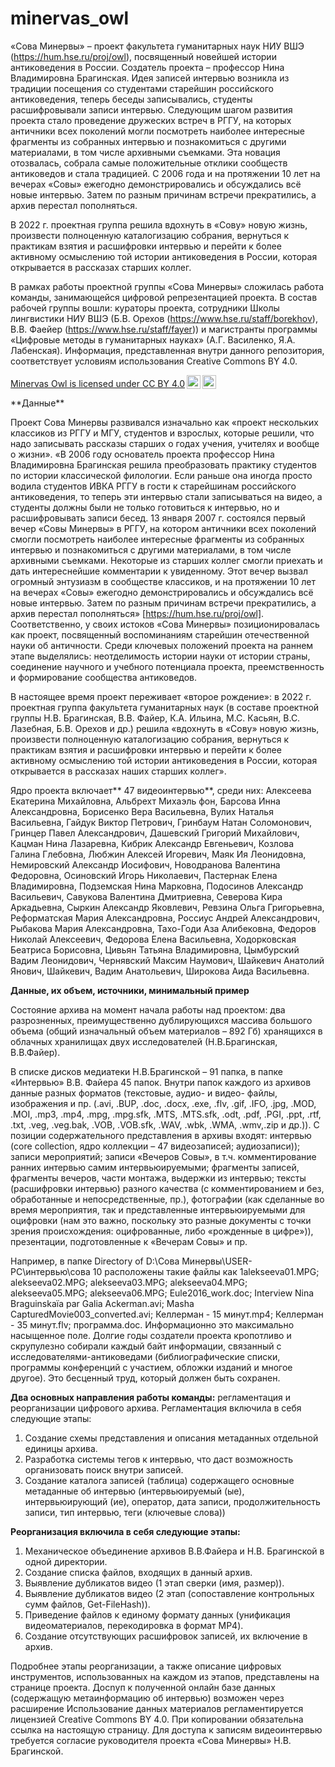 # minervas_owl

«Сова Минервы» – проект факультета гуманитарных наук НИУ ВШЭ (https://hum.hse.ru/proj/owl), посвященный новейшей истории антиковедения в России. Создатель проекта – профессор Нина Владимировна Брагинская. 
Идея записей интервью возникла из традиции посещения со студентами старейшин российского антиковедения, теперь беседы записывались, студенты расшифровывали записи интервью. Следующим шагом развития проекта стало проведение дружеских встреч в РГГУ, на которых античники всех поколений могли посмотреть наиболее интересные фрагменты из собранных интервью и познакомиться с другими материалами, в том числе архивными съемками. Эта новация отозвалась, собрала самые положительные отклики сообществ антиковедов и стала традицией. С 2006 года и на протяжении 10 лет на вечерах «Совы» ежегодно демонстрировались и обсуждались всё новые интервью. Затем по разным причинам встречи прекратились, а архив перестал пополняться. 

В 2022 г. проектная группа решила вдохнуть в «Сову» новую жизнь, произвести полноценную каталогизацию собрания, вернуться к практикам взятия и расшифровки интервью и перейти к более активному осмыслению той истории антиковедения в России, которая открывается в рассказах старших коллег.

В рамках работы проектной группы «Сова Минервы» сложилась работа команды, занимающейся цифровой репрезентацией проекта. В состав рабочей группы вошли: кураторы проекта, сотрудники Школы лингвистики НИУ ВШЭ (Б.В. Орехов (https://www.hse.ru/staff/borekhov), В.В. Фаейер (https://www.hse.ru/staff/fayer)) и магистранты программы «Цифровые методы в гуманитарных науках» (А.Г. Василенко, Я.А. Лабенская).
Информация, представленная внутри данного репозитория, соответствует условиям использования Creative Commons BY 4.0.
<p xmlns:cc="http://creativecommons.org/ns#" xmlns:dct="http://purl.org/dc/terms/"><a property="dct:title" rel="cc:attributionURL" href="[https://github.com/AnastazjaD/MuseumDomWebArchive](https://github.com/daneelsteel/minervas_owl)">Minervas Owl is licensed under <a href="http://creativecommons.org/licenses/by/4.0/?ref=chooser-v1" target="_blank" rel="license noopener noreferrer" style="display:inline-block;">CC BY 4.0<img style="height:22px!important;margin-left:3px;vertical-align:text-bottom;" src="https://mirrors.creativecommons.org/presskit/icons/cc.svg?ref=chooser-v1"><img style="height:22px!important;margin-left:3px;vertical-align:text-bottom;" src="https://mirrors.creativecommons.org/presskit/icons/by.svg?ref=chooser-v1"></a></p>
**Данные**

Проект Сова Минервы развивался изначально как «проект нескольких классиков из РГГУ и МГУ, студентов и взрослых, которые решили, что надо записывать рассказы старших о годах учения, учителях и вообще о жизни». «В 2006 году основатель проекта профессор Нина Владимировна Брагинская решила преобразовать практику студентов по истории классической филологии. Если раньше она иногда просто водила студентов ИВКА РГГУ в гости к старейшинам российского антиковедения, то теперь эти интервью стали записываться на видео, а студенты должны были не только готовиться к интервью, но и расшифровывать записи бесед. 13 января 2007 г. состоялся первый вечер «Совы Минервы» в РГГУ, на котором античники всех поколений смогли посмотреть наиболее интересные фрагменты из собранных интервью и познакомиться с другими материалами, в том числе архивными съемками. Некоторые из старших коллег смогли приехать и дать интереснейшие комментарии к увиденному. Этот вечер вызвал огромный энтузиазм в сообществе классиков, и на протяжении 10 лет на вечерах «Совы» ежегодно демонстрировались и обсуждались всё новые интервью. Затем по разным причинам встречи прекратились, а архив перестал пополняться» [https://hum.hse.ru/proj/owl]. Соответственно, у своих истоков «Сова Минервы» позиционировалась как проект, посвященный воспоминаниям старейшин отечественной науки об античности. Среди ключевых положений проекта на раннем этапе выделялись: неотделимость истории науки от истории страны, соединение научного и учебного потенциала проекта, преемственность и формирование сообщества антиковедов.

В настоящее время проект переживает «второе рождение»: в 2022 г. проектная группа факультета гуманитарных наук (в составе проектной группы Н.В. Брагинская, В.В. Файер, К.А. Ильина, М.С. Касьян, В.С. Лазебная, Б.В. Орехов и др.) решила «вдохнуть в «Сову» новую жизнь, произвести полноценную каталогизацию собрания, вернуться к практикам взятия и расшифровки интервью и перейти к более активному осмыслению той истории антиковедения в России, которая открывается в рассказах наших старших коллег».

Ядро проекта включает** 47 видеоинтервью**, среди них: Алексеева Екатерина Михайловна, Альбрехт Михаэль фон, Барсова Инна Александровна, Борисенко Вера Васильевна, Вулих Наталья Васильевна, Гайдук Виктор Петрович, Гринбаум Натан Соломонович, Гринцер Павел Александрович, Дашевский Григорий Михайлович, Кацман Нина Лазаревна, Кибрик Александр Евгеньевич, Козлова Галина Глебовна, Любжин Алексей Игоревич, Маяк Ия Леонидовна, Немировский Александр Иосифович, Новодранова Валентина Федоровна, Осиновский Игорь Николаевич, Пастернак Елена Владимировна, Подземская Нина Марковна, Подосинов Александр Васильевич, Савукова Валентина Дмитриевна, Северова Кира Аркадьевна, Сыркин Александр Яковлевич, Ревзина Ольга Григорьевна, Реформатская Мария Александровна, Россиус Андрей Александрович, Рыбакова Мария Александровна, Тахо-Годи Аза Алибековна, Федоров Николай Алексеевич, Федорова Елена Васильевна, Ходорковская Беатриса Борисовна, Цивьян Татьяна Владимировна, Цымбурский Вадим Леонидович, Чернявский Максим Наумович, Шайкевич Анатолий Янович, Шайкевич, Вадим Анатольевич, Широкова Аида Васильевна. 

**Данные, их объем, источники, минимальный пример**


Состояние архива на момент начала работы над проектом: два разрозненных, преимущественно дублирующихся массива большого объема (общий изначальный объем материалов – 892 Гб) хранящихся в облачных хранилищах двух исследователей (Н.В.Брагинская, В.В.Файер). 

В списке дисков медиатеки Н.В.Брагинской – 91 папка, в папке «Интервью» В.В. Файера 45 папок. Внутри папок каждого из архивов данные разных форматов (текстовые, аудио- и видео- файлы, изображения и пр. (.avi, .BUP, .doc, .docx, .exe, .flv, .gif, .IFO, .jpg, .MOD, .MOI, .mp3, .mp4, .mpg, .mpg.sfk, .MTS, .MTS.sfk, .odt, .pdf, .PGI, .ppt, .rtf, .txt, .veg, .veg.bak, .VOB, .VOB.sfk, .WAV, .wbk, .WMA, .wmv,.zip и др.)). 
С позиции содержательного представления в архивы входят: интервью (core collection, ядро коллекции – 47 видеозаписей; аудиозаписи)); записи мероприятий; записи «Вечеров Совы», в т.ч. комментирование ранних интервью самим интервьюируемыми; фрагменты записей, фрагменты вечеров, части монтажа, выдержки из интервью; тексты (расшифровки интервью) разного качества (с комментированием и без, обработанные и непосредственные, пр.), фотографии (как сделанные во время мероприятия, так и представленные интервьюируемыми для оцифровки (нам это важно, поскольку это разные документы с точки зрения происхождения: оцифрованные, либо «рожденные в цифре»)), презентации, подготовленные к «Вечерам Совы» и пр.

Например, в папке Directory of D:\Сова Минервы\USER-PC\интервью\сова 10 расположены такие файлы как 1alekseeva01.MPG;  alekseeva02.MPG; alekseeva03.MPG; alekseeva04.MPG; alekseeva05.MPG; alekseeva06.MPG; Eule2016_work.doc; Interview Nina Braguinskaïa par Galia Ackerman.avi; Masha CapturedMovie003_converted.avi; Келлерман - 15 минут.mp4; Келлерман - 35 минут.flv; программа.doc. 
Информационно это максимально насыщенное поле. Долгие годы создатели проекта кропотливо и скрупулезно собирали каждый байт информации, связанный с исследователями-антиковедами (библиографические списки, программы конференций с участием, обложки изданий и многое другое).  Это бесценный труд, который должен быть сохранен.

**Два основных направления работы команды:** регламентация и реорганизации цифрового архива.
Регламентация включила в себя следующие этапы:
1.	Создание схемы представления и описания метаданных отдельной единицы архива.
2.	Разработка системы тегов к интервью, что даст возможность организовать поиск внутри записей.
3.	Создание каталога записей (таблица) содержащего основные метаданные об интервью (интервьюируемый (ые), интервьюирующий (ие), оператор, дата записи, продолжительность записи, тип интервью, теги (ключевые слова))

**Реорганизация включила в себя следующие этапы:**

1.	Механическое объединение архивов В.В.Файера и Н.В. Брагинской в одной директории.
2.	Создание списка файлов, входящих в данный архив.
3.	Выявление дубликатов видео (1 этап сверки (имя, размер)).
4.	Выявление дубликатов видео (2 этап (сопоставление контрольных сумм файлов, Get-FileHash)).
5.	Приведение файлов к единому формату данных (унификация видеоматериалов, перекодировка в формат MP4).
6.	Создание отсутствующих расшифровок записей, их включение в архив.
   
Подробнее этапы реорганизации, а также описание цифровых инструментов, использованных на каждом из этапов, представлены на странице проекта.
Доcnуп к полученной онлайн базе данных (содержащую метаинформацию об интервью) возможен через расширение 
Использование данных материалов регламентируется лицензией Creative Commons BY 4.0.
При копировании обязательна ссылка на настоящую страницу.
Для доступа к записям видеоинтервью требуется согласие руководителя проекта «Сова Минервы» Н.В. Брагинской.
